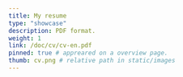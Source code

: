 ```yaml
---
title: My resume
type: "showcase"
description: PDF format.
weight: 1
link: /doc/cv/cv-en.pdf
pinned: true # appreared on a overview page.
thumb: cv.png # relative path in static/images
---
```


<!-- vim: set sts=2 ts=2 sw=2 tw=80 et :-->

